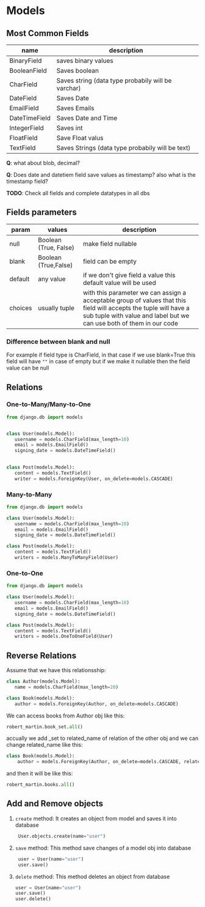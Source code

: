 # Models

## Most Common Fields
| name          | description                                        |
| ------------- | -------------------------------------------------- |
| BinaryField   | saves binary values                                |
| BooleanField  | Saves boolean                                      |
| CharField     | Saves string (data type probabily will be varchar) |
| DateField     | Saves Date                                         |
| EmailField    | Saves Emails                                       |
| DateTimeField | Saves Date and Time                                |
| IntegerField  | Saves int                                          |
| FloatField    | Save Float valus                                   |
| TextField     | Saves Strings (data type probabily will be text)   |

**Q**: what about blob, decimal?

**Q**: Does date and datetiem field save values as timestamp? also what is the timestamp field?

**TODO**: Check all fields and complete datatypes in all dbs

## Fields parameters 

| param | values | description |
| ----- | ------ | ----------- |
| null | Boolean (True, False) | make field nullable |
|blank| Boolean (True,False)|field can be empty|
|default| any value | if we don't give field a value this default value will be used|
|choices| usually tuple | with this parameter we can assign a acceptable group of values that this field will accepts the tuple will have a sub tuple with value and label but we can use both of them in our code|


### Difference between blank and null
For example if field type is CharField, in that case if we use blank=True this field will have `""` in case of empty but if we make it nullable then the field value can be null



## Relations
### One-to-Many/Many-to-One

 ```python
from django.db import models


class User(models.Model):
    username = models.CharField(max_length=10)
    email = models.EmailField()
    signing_date = models.DateTimeField()
    

class Post(models.Model):
    content = models.TextField()
    writer = models.ForeignKey(User, on_delete=models.CASCADE)
 ```

 ### Many-to-Many
 ```python
from django.db import models

class User(models.Model):
    username = models.CharField(max_length=10)
    email = models.EmailField()
    signing_date = models.DateTimeField()

class Post(models.Model):
    content = models.TextField()
    writers = models.ManyToManyField(User)
 ```

 ### One-to-One
 ```python
 from django.db import models

class User(models.Model):
    username = models.CharField(max_length=10)
    email = models.EmailField()
    signing_date = models.DateTimeField()

class Post(models.Model):
    content = models.TextField()
    writers = models.OneToOneField(User)
 ```

 ## Reverse Relations 
 Assume that we have this relationsship:
 ```python
class Author(models.Model):
    name = models.CharField(max_length=20)

class Book(models.Model):
    author = models.ForeignKey(Author, on_delete=models.CASCADE)
 ```

We can access books from Author obj like this:

```python
robert_martin.book_set.all()
``` 

accually we add _set to related_name of relation of the other obj and we can change related_name like this:
```python
class Book(models.Model):
    author = models.ForeignKey(Author, on_delete=models.CASCADE, related_name='books')
```

and then it will be like this:
```python
robert_martin.books.all()
```

## Add and Remove objects
1. `create` method: It creates an object from model and saves it into database
   ```python
    User.objects.create(name="user")
   ```
2. `save` method: This method save changes of a model obj into database
   ```python
    user = User(name="user")
    user.save()
   ```
3. `delete` method: This method deletes an object from database
    ```python
    user = User(name="user")
    user.save()
    user.delete()
    ```